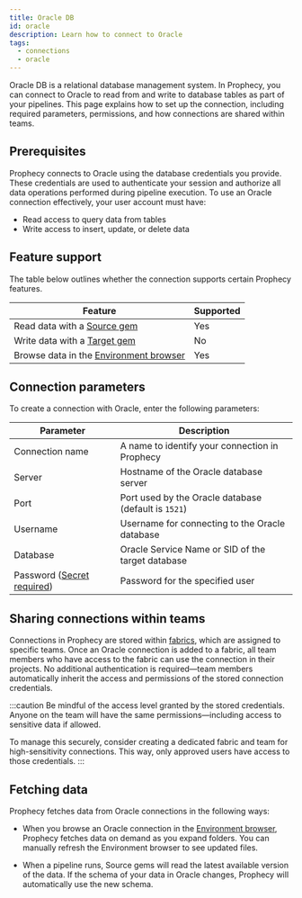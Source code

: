 ```yaml
---
title: Oracle DB
id: oracle
description: Learn how to connect to Oracle
tags:
  - connections
  - oracle
---
```


Oracle DB is a relational database management system. In Prophecy, you can connect to Oracle to read from and write to database tables as part of your pipelines. This page explains how to set up the connection, including required parameters, permissions, and how connections are shared within teams.

## Prerequisites

Prophecy connects to Oracle using the database credentials you provide. These credentials are used to authenticate your session and authorize all data operations performed during pipeline execution. To use an Oracle connection effectively, your user account must have:

- Read access to query data from tables
- Write access to insert, update, or delete data

## Feature support

The table below outlines whether the connection supports certain Prophecy features.

| Feature                                                                        | Supported |
| ------------------------------------------------------------------------------ | --------- |
| Read data with a [Source gem](/analysts/source-target)                         | Yes       |
| Write data with a [Target gem](/analysts/source-target)                        | No        |
| Browse data in the [Environment browser](/analysts/project-editor#environment) | Yes       |

## Connection parameters

To create a connection with Oracle, enter the following parameters:

| Parameter                                                            | Description                                          |
| -------------------------------------------------------------------- | ---------------------------------------------------- |
| Connection name                                                      | A name to identify your connection in Prophecy       |
| Server                                                               | Hostname of the Oracle database server               |
| Port                                                                 | Port used by the Oracle database (default is `1521`) |
| Username                                                             | Username for connecting to the Oracle database       |
| Database                                                             | Oracle Service Name or SID of the target database    |
| Password ([Secret required](docs/administration/secrets/secrets.md)) | Password for the specified user                      |

## Sharing connections within teams

Connections in Prophecy are stored within [fabrics](docs/administration/fabrics/prophecy-fabrics/prophecy-fabrics.md), which are assigned to specific teams. Once an Oracle connection is added to a fabric, all team members who have access to the fabric can use the connection in their projects. No additional authentication is required—team members automatically inherit the access and permissions of the stored connection credentials.

:::caution
Be mindful of the access level granted by the stored credentials. Anyone on the team will have the same permissions—including access to sensitive data if allowed.

To manage this securely, consider creating a dedicated fabric and team for high-sensitivity connections. This way, only approved users have access to those credentials.
:::

## Fetching data

Prophecy fetches data from Oracle connections in the following ways:

- When you browse an Oracle connection in the [Environment browser](/analysts/pipelines), Prophecy fetches data on demand as you expand folders. You can manually refresh the Environment browser to see updated files.

- When a pipeline runs, Source gems will read the latest available version of the data. If the schema of your data in Oracle changes, Prophecy will automatically use the new schema.
